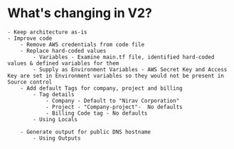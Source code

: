 # What's changing in V2?
    - Keep architecture as-is
    - Improve code
        - Remove AWS credentials from code file
        - Replace hard-coded values
            - Variables - Examine main.tf file, identified hard-coded values & defined variables for them
            - Supply as Environment Variables - AWS Secret Key and Access Key are set in Environment variables so they would not be present in Source control
        - Add default Tags for company, project and billing
            - Tag details
                - Company - Default to "Nirav Corporation"
                - Project - "Company-project"-  No defaults
                - Billing Code tag - No defaults
            - Using Locals

        - Generate output for public DNS hostname
            - Using Outputs
        